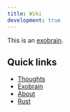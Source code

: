 ```yaml
---
title: Wiki
development: true
---
```


This is an [exobrain].

## Quick links
  - [Thoughts]
  - [Exobrain]
  - [About]
  - [Rust]

[Exobrain]: exobrain.md
[Thoughts]: thoughts/_index.md
[About]: about.md
[Rust]: ./rust/_index.md
